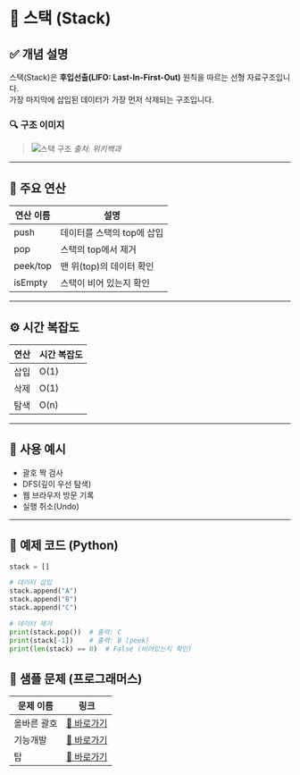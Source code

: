 # 📘 스택 (Stack)

## ✅ 개념 설명

스택(Stack)은 **후입선출(LIFO: Last-In-First-Out)** 원칙을 따르는 선형 자료구조입니다.  
가장 마지막에 삽입된 데이터가 가장 먼저 삭제되는 구조입니다.

### 🔍 구조 이미지
> ![스택 구조](https://upload.wikimedia.org/wikipedia/commons/b/b4/Lifo_stack.png)
> *출처: 위키백과*

---

## 🧮 주요 연산

| 연산 이름  | 설명                         |
|------------|------------------------------|
| push       | 데이터를 스택의 top에 삽입    |
| pop        | 스택의 top에서 제거           |
| peek/top   | 맨 위(top)의 데이터 확인      |
| isEmpty    | 스택이 비어 있는지 확인       |

---

## ⚙️ 시간 복잡도

| 연산     | 시간 복잡도 |
|----------|--------------|
| 삽입     | O(1)         |
| 삭제     | O(1)         |
| 탐색     | O(n)         |

---

## 🧠 사용 예시
- 괄호 짝 검사
- DFS(깊이 우선 탐색)
- 웹 브라우저 방문 기록
- 실행 취소(Undo)

---

## 🧪 예제 코드 (Python)

```python
stack = []

# 데이터 삽입
stack.append("A")
stack.append("B")
stack.append("C")

# 데이터 제거
print(stack.pop())  # 출력: C
print(stack[-1])    # 출력: B (peek)
print(len(stack) == 0)  # False (비어있는지 확인)
```

## 🧩 샘플 문제 (프로그래머스)
| 문제 이름        | 링크                                                                         |
|------------------|------------------------------------------------------------------------------|
| 올바른 괄호       | [🔗 바로가기](https://school.programmers.co.kr/learn/courses/30/lessons/12909) |
| 기능개발         | [🔗 바로가기](https://school.programmers.co.kr/learn/courses/30/lessons/42586) |
| 탑              | [🔗 바로가기](https://school.programmers.co.kr/learn/courses/30/lessons/42588) |